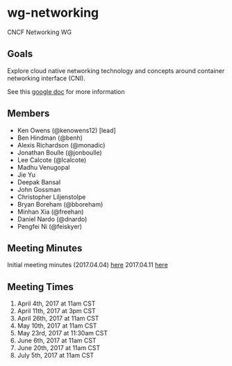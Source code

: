 # wg-networking

CNCF Networking WG

## Goals

Explore cloud native networking technology and concepts around container networking interface (CNI).

See this [google doc](https://docs.google.com/document/d/15uuifCseiyUk5kPfnX5Cdj4VNjo79KkmFxm-_HisR3M/edit?usp=sharing) for more information

## Members

* Ken Owens (@kenowens12) [lead]
* Ben Hindman (@benh)
* Alexis Richardson (@monadic)
* Jonathan Boulle (@jonboulle)
* Lee Calcote (@lcalcote)
* Madhu Venugopal
* Jie Yu
* Deepak Bansal
* John Gossman
* Christopher Liljenstolpe
* Bryan Boreham (@bboreham)
* Minhan Xia (@freehan)
* Daniel Nardo (@dnardo)
* Pengfei Ni (@feiskyer)

## Meeting Minutes
Initial meeting minutes (2017.04.04) [here](https://docs.google.com/document/d/1rtbk27edum429Q5sEM5IP5FIu2i3qm7naXhZxFFJWs4/edit#) 
2017.04.11 [here](https://docs.google.com/document/d/1pe5uT_kYJE5zpIMIUE-g9l1ycRF9phOYTq4bcCcSXdw/edit?usp=sharing)
## Meeting Times

1. April 4th, 2017 at 11am CST
1. April 11th, 2017 at 3pm CST
1. April 26th, 2017 at 11am CST
1. May 10th, 2017 at 11am CST
1. May 23rd, 2017 at 11:30am CST
1. June 6th, 2017 at 11am CST
1. June 20th, 2017 at 11am CST
1. July 5th, 2017 at 11am CST
